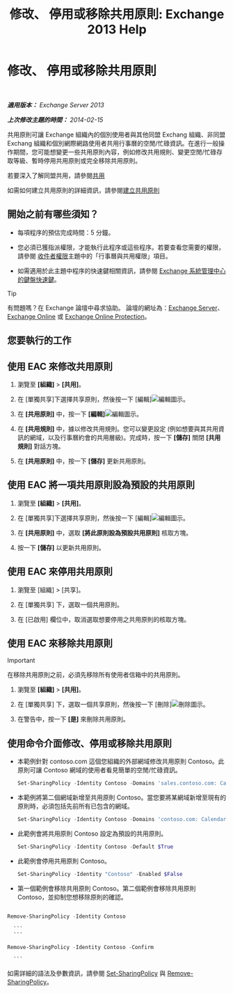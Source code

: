 ﻿---
title: '修改、 停用或移除共用原則: Exchange 2013 Help'
TOCTitle: 修改、 停用或移除共用原則
ms:assetid: 714af42d-ca29-4bb4-ac48-f0b3d4fd1c15
ms:mtpsurl: https://technet.microsoft.com/zh-tw/library/JJ657460(v=EXCHG.150)
ms:contentKeyID: 50473427
ms.date: 05/21/2018
mtps_version: v=EXCHG.150
ms.translationtype: MT
---

# 修改、 停用或移除共用原則

 

_**適用版本：** Exchange Server 2013_

_**上次修改主題的時間：** 2014-02-15_

共用原則可讓 Exchange 組織內的個別使用者與其他同盟 Exchang 組織、非同盟 Exchang 組織和個別網際網路使用者共用行事曆的空閒/忙碌資訊。在進行一般操作期間，您可能想變更一些共用原則內容，例如修改共用規則、變更空閒/忙碌存取等級、暫時停用共用原則或完全移除共用原則。

若要深入了解同盟共用，請參閱[共用](sharing-exchange-2013-help.md)

如需如何建立共用原則的詳細資訊，請參閱[建立共用原則](create-a-sharing-policy-exchange-2013-help.md)

## 開始之前有哪些須知？

  - 每項程序的預估完成時間：5 分鐘。

  - 您必須已獲指派權限，才能執行此程序或這些程序。若要查看您需要的權限，請參閱 [收件者權限](recipients-permissions-exchange-2013-help.md)主題中的「行事曆與共用權限」項目。

  - 如需適用於此主題中程序的快速鍵相關資訊，請參閱 [Exchange 系統管理中心的鍵盤快速鍵](keyboard-shortcuts-in-the-exchange-admin-center-exchange-online-protection-help.md)。


> [!TIP]  
> 有問題嗎？在 Exchange 論壇中尋求協助。 論壇的網址為：<a href="https://go.microsoft.com/fwlink/p/?linkid=60612">Exchange Server</a>、 <a href="https://go.microsoft.com/fwlink/p/?linkid=267542">Exchange Online</a> 或 <a href="https://go.microsoft.com/fwlink/p/?linkid=285351">Exchange Online Protection</a>。




## 您要執行的工作

## 使用 EAC 來修改共用原則

1.  瀏覽至 **\[組織\]** \> **\[共用\]**。

2.  在 \[單獨共享\]下選擇共享原則，然後按一下 \[編輯\]![編輯圖示](images/JJ218640.6f53ccb2-1f13-4c02-bea0-30690e6ea71d(EXCHG.150).gif "編輯圖示")。

3.  在 **\[共用原則\]** 中，按一下 **\[編輯\]**![編輯圖示](images/JJ218640.6f53ccb2-1f13-4c02-bea0-30690e6ea71d(EXCHG.150).gif "編輯圖示")。

4.  在 **\[共用規則\]** 中，據以修改共用規則。您可以變更設定 (例如想要與其共用資訊的網域，以及行事曆約會的共用層級)。完成時，按一下 **\[儲存\]** 關閉 **\[共用規則\]** 對話方塊。

5.  在 **\[共用原則\]** 中，按一下 **\[儲存\]** 更新共用原則。

## 使用 EAC 將一項共用原則設為預設的共用原則

1.  瀏覽至 **\[組織\]** \> **\[共用\]**。

2.  在 \[單獨共享\]下選擇共享原則，然後按一下 \[編輯\]![編輯圖示](images/JJ218640.6f53ccb2-1f13-4c02-bea0-30690e6ea71d(EXCHG.150).gif "編輯圖示")。

3.  在 **\[共用原則\]** 中，選取 **\[將此原則設為預設共用原則\]** 核取方塊。

4.  按一下 **\[儲存\]** 以更新共用原則。

## 使用 EAC 來停用共用原則

1.  瀏覽至 \[組織\] \> \[共享\]。

2.  在 \[單獨共享\] 下，選取一個共用原則。

3.  在 \[已啟用\] 欄位中，取消選取想要停用之共用原則的核取方塊。

## 使用 EAC 來移除共用原則


> [!IMPORTANT]  
> 在移除共用原則之前，必須先移除所有使用者信箱中的共用原則。




1.  瀏覽至 **\[組織\]** \> **\[共用\]**。

2.  在 \[單獨共享\] 下，選取一個共享原則，然後按一下 \[刪除\]![刪除圖示](images/JJ651670.14f639f6-61e8-4418-bbfb-0db14de9d2f5(EXCHG.150).gif "刪除圖示")。

3.  在警告中，按一下 **\[是\]** 來刪除共用原則。

## 使用命令介面修改、停用或移除共用原則

  - 本範例針對 contoso.com 這個您組織的外部網域修改共用原則 Contoso。此原則可讓 Contoso 網域的使用者看見簡單的空閒/忙碌資訊。
    
    ```powershell
    Set-SharingPolicy -Identity Contoso -Domains 'sales.contoso.com: CalendarSharingFreeBusySimple'
    ```

  - 本範例將第二個網域新增至共用原則 Contoso。當您要將某網域新增至現有的原則時，必須包括先前所有已包含的網域。
    
    ```powershell
    Set-SharingPolicy -Identity Contoso -Domains 'contoso.com: CalendarSharingFreeBusySimple', 'atlanta.contoso.com: CalendarSharingFreeBusyReviewer', 'beijing.contoso.com: CalendarSharingFreeBusyReviewer'
    ```

  - 此範例會將共用原則 Contoso 設定為預設的共用原則。
    
    ```powershell
    Set-SharingPolicy -Identity Contoso -Default $True
    ```

  - 此範例會停用共用原則 Contoso。
    
    ```powershell
    Set-SharingPolicy -Identity "Contoso" -Enabled $False
    ```

  - 第一個範例會移除共用原則 Contoso。第二個範例會移除共用原則 Contoso，並抑制您想移除原則的確認。
      ```
  ```powershell
Remove-SharingPolicy -Identity Contoso
```
      ```
      ```
  ```powershell
Remove-SharingPolicy -Identity Contoso -Confirm
```
      ```

如需詳細的語法及參數資訊，請參閱 [Set-SharingPolicy](https://technet.microsoft.com/zh-tw/library/dd297931\(v=exchg.150\)) 與 [Remove-SharingPolicy](https://technet.microsoft.com/zh-tw/library/dd351071\(v=exchg.150\))。


